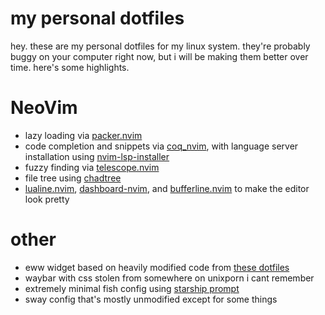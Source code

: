 # my personal dotfiles
hey. these are my personal dotfiles for my linux system. 
they're probably buggy on your computer right now, but i will be making them better over time.
here's some highlights.
# NeoVim
* lazy loading via [packer.nvim](https://github.com/wbthomason/packer.nvim)
* code completion and snippets via [coq_nvim](https://github.com/ms-jpq/coq_nvim), with language server installation using [nvim-lsp-installer](https://github.com/williamboman/nvim-lsp-installer)
* fuzzy finding via [telescope.nvim](https://github.com/nvim-telescope/telescope.nvim)
* file tree using [chadtree](https://github.com/ms-jpq/chadtree)
* [lualine.nvim](https://github.com/nvim-lualine/lualine.nvim), [dashboard-nvim](https://github.com/glepnir/dashboard-nvim), and [bufferline.nvim](https://github.com/akinsho/bufferline.nvim) to make the editor look pretty
# other
* eww widget based on heavily modified code from [these dotfiles](https://github.com/n0tsteve/glorious-dots)
* waybar with css stolen from somewhere on unixporn i cant remember
* extremely minimal fish config using [starship prompt](https://github.com/starship/starship)
* sway config that's mostly unmodified except for some things
